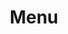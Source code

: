 ---
layout: key-value
title: Menu

header:
  title: false
footer: 
  social: false 

permalink: /menu/

list:
- name: "Me"
  items:
    - name: "About"
      label: "Me"
      link:
        internal: /about/
    - name: "Ideas"
      label: "💡"
      link:
        internal: /ideas/
    - name: "Now"
      label: "What’s new?"
      link:
        internal: /now/
- name: "My blog"
  items:
    - name: "All posts"
      collection: "allPosts"
      link:
        internal: /all/
    - name: "Writing"
      collection: "blogpost"
      link:
        internal: /blogposts/
    - name: "Weeknotes"
      collection: "weeknote"
      link:
        internal: /weeknotes/
    - name: "Notes"
      collection: "note"
      link:
        internal: /notes/
    - name: "Lists"
      collection: "list"
      link:
        internal: /lists/
    - name: "Photos"
      collection: "photo"
      link:
        internal: /photos/
    - name: "Music"
      collection: "music"
      link:
        internal: /music/
    - name: "Games"
      collection: "game"
      link:
        internal: /games/
    - name: "Slides"
      collection: "slides"
      link:
        internal: /slides/
    - name: "Replies"
      collection: "reply"
      link:
        internal: /replies/
    - name: "Reposts"
      collection: "share"
      link:
        internal: /reposts/
- name: "Subscribe"
  items:
    - name: "RSS feeds"
      label: "10 feeds"
      link:
        internal: /feeds/
- name: "Other"
  items:
    - name: "Blogroll"
      label: "🔗"
      link:
        internal: /blogroll/
    - name: "Goals"
      label: "🎯"
      link:
        internal: /goals/
    - name: "Wishlist"
      label: "🛒"
      link:
        internal: /wishlist/
- name: "Elsewhere"
  items:
    - name: "Mastodon"
      label: "@johnpeart@mastodon.social"
      link:
        external: https://mastodon.social/@johnpeart
    - name: "Bluesky"
      label: "@johnpe.art"
      link:
        external: https://bsky.app/profile/johnpe.art
    - name: "LinkedIn"
      label: "@jrpeart"
      link:
        external: https://linkedin.com/in/jrpeart
    - name: "Github"
      label: "@johnpeart"
      link:
        external: https://github.com/johnpeart
---